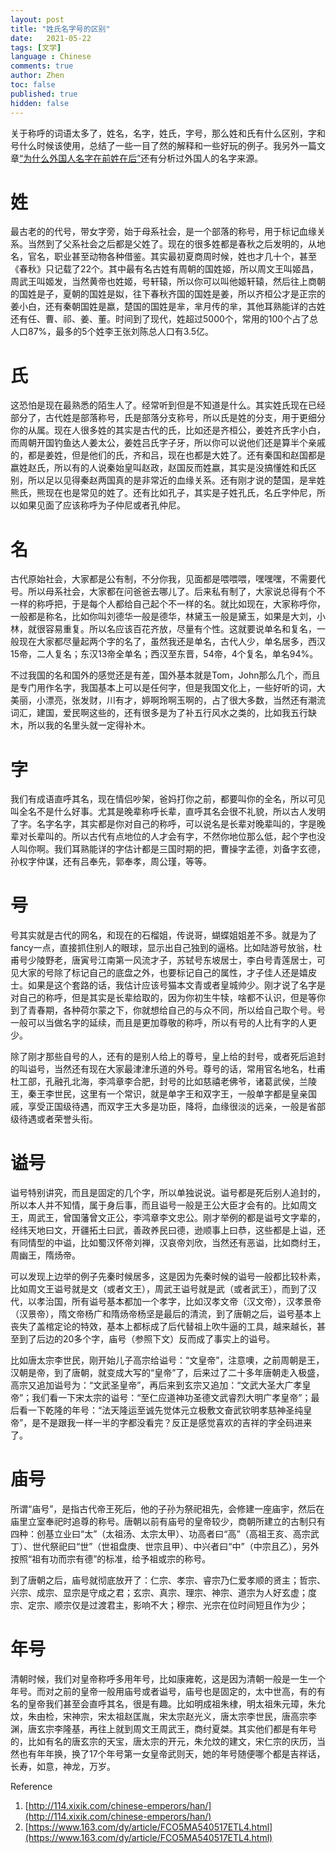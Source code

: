```yaml
---
layout: post
title: "姓氏名字号的区别"
date:   2021-05-22
tags: [文学]
language : Chinese
comments: true
author: Zhen
toc: false
published: true
hidden: false
---
```

关于称呼的词语太多了，姓名，名字，姓氏，字号，那么姓和氏有什么区别，字和号什么时候该使用，总结了一些一目了然的解释和一些好玩的例子。我另外一篇文章[“为什么外国人名字在前姓在后”](/为什么外国人名字在前姓在后)还有分析过外国人的名字来源。

# 姓

最古老的的代号，带女字旁，始于母系社会，是一个部落的称号，用于标记血缘关系。当然到了父系社会之后都是父姓了。现在的很多姓都是春秋之后发明的，从地名，官名，职业甚至动物各种借鉴。其实最初夏商周时候，姓也才几十个，甚至《春秋》只记载了22个。其中最有名古姓有周朝的国姓姬，所以周文王叫姬昌，周武王叫姬发，当然黄帝也姓姬，号轩辕，所以你可以叫他姬轩辕，然后往上商朝的国姓是子，夏朝的国姓是姒，往下春秋齐国的国姓是姜，所以齐桓公才是正宗的姜小白，还有秦朝国姓是嬴，楚国的国姓是芈，芈月传的芈，其他耳熟能详的古姓还有任、曹、祁、姜、董。时间到了现代，姓超过5000个，常用的100个占了总人口87%，最多的5个姓李王张刘陈总人口有3.5亿。

# 氏

这恐怕是现在最熟悉的陌生人了。经常听到但是不知道是什么。其实姓氏现在已经部分了，古代姓是部落称号，氏是部落分支称号，所以氏是姓的分支，用于更细分你的从属。现在人很多姓的其实是古代的氏，比如还是齐桓公，姜姓齐氏字小白，而周朝开国钓鱼达人姜太公，姜姓吕氏字子牙，所以你可以说他们还是算半个亲戚的，都是姜姓，但是他们的氏，齐和吕，现在也都是大姓了。还有秦国和赵国都是嬴姓赵氏，所以有的人说秦始皇叫赵政，赵国反而姓嬴，其实是没搞懂姓和氏区别，所以足以见得秦赵两国真的是非常近的血缘关系。还有刚才说的楚国，是芈姓熊氏，熊现在也是常见的姓了。还有比如孔子，其实是子姓孔氏，名丘字仲尼，所以如果见面了应该称呼为子仲尼或者孔仲尼。

# 名

古代原始社会，大家都是公有制，不分你我，见面都是喂喂喂，嘿嘿嘿，不需要代号。所以母系社会，大家都在问爸爸去哪儿了。后来私有制了，大家说总得有个不一样的称呼把，于是每个人都给自己起个不一样的名。就比如现在，大家称呼你，一般都是称名，比如你叫刘德华一般是德华，林黛玉一般是黛玉，如果是大刘，小林，就很容易重复。所以名应该百花齐放，尽量有个性。这就要说单名和复名，一般现在大家都尽量起两个字的名了，虽然我还是单名，古代人少，单名居多，西汉15帝，二人复名；东汉13帝全单名；西汉至东晋，54帝，4个复名，单名94%。

不过我国的名和国外的感觉还是有差，国外基本就是Tom，John那么几个，而且是专门用作名字，我国基本上可以是任何字，但是我国文化上，一些好听的词，大美丽，小漂亮，张发财，川有才，婷啊玲啊玉啊的，占了很大多数，当然还有潮流词汇，建国，爱民啊这些的，还有很多是为了补五行风水之类的，比如我五行缺木，所以我的名里头就一定得补木。

# 字

我们有成语直呼其名，现在情侣吵架，爸妈打你之前，都要叫你的全名，所以可见叫全名不是什么好事。尤其是晚辈称呼长辈，直呼其名会很不礼貌，所以古人发明了字。名字名字，其实都是你对自己的称呼，可以说名是长辈对晚辈叫的，字是晚辈对长辈叫的。所以古代有点地位的人才会有字，不然你地位那么低，起个字也没人叫你啊。我们耳熟能详的字估计都是三国时期的把，曹操字孟德，刘备字玄德，孙权字仲谋，还有吕奉先，郭奉孝，周公瑾，等等。

# 号

号其实就是古代的网名，和现在的石榴姐，传说哥，蝴蝶姐姐差不多。就是为了fancy一点，直接抓住别人的眼球，显示出自己独到的逼格。比如陆游号放翁，杜甫号少陵野老，唐寅号江南第一风流才子，苏轼号东坡居士，李白号青莲居士，可见大家的号除了标记自己的底盘之外，也要标记自己的属性，才子佳人还是嬉皮士。如果是这个套路的话，我估计应该号猫本文青或者皇城帅少。刚才说了名字是对自己的称呼，但是其实是长辈给取的，因为你初生牛犊，啥都不认识，但是等你到了青春期，各种荷尔蒙之下，你就想给自己的与众不同，所以给自己取个号。号一般可以当做名字的延续，而且是更加尊敬的称呼，所以有号的人比有字的人更少。

除了刚才那些自号的人，还有的是别人给上的尊号，皇上给的封号，或者死后追封的叫谥号，当然还有现在大家最津津乐道的外号。尊号的话，常用官名地名，杜甫杜工部，孔融孔北海，李鸿章李合肥，封号的比如慈禧老佛爷，诸葛武侯，兰陵王，秦王李世民，这里有一个常识，就是单字王和双字王，一般单字都是皇亲国戚，享受正国级待遇，而双字王大多是功臣，降将，血缘很淡的远亲，一般是省部级待遇或者荣誉头衔。

# 谥号

谥号特别讲究，而且是固定的几个字，所以单独说说。谥号都是死后别人追封的，所以本人并不知情，属于身后事，而且谥号一般是王公大臣才会有的。比如周文王，周武王，曾国藩曾文正公，李鸿章李文忠公。刚才举例的都是谥号文字辈的，经纬天地曰文，开疆拓土曰武，善政养民曰德，逊顺事上曰恭，这些都是上谥，还有同情型的中谥，比如蜀汉怀帝刘禅，汉哀帝刘欣，当然还有恶谥，比如商纣王，周幽王，隋炀帝。

可以发现上边举的例子先秦时候居多，这是因为先秦时候的谥号一般都比较朴素，比如周文王谥号就是文（或者文王），周武王谥号就是武（或者武王），而到了汉代，以孝治国，所有谥号基本都加一个孝字，比如汉孝文帝（汉文帝），汉孝景帝（汉景帝），隋文帝杨广和隋炀帝杨坚是最后的清流，到了唐朝之后，谥号基本上丧失了盖棺定论的特效，基本上都标成了后代替祖上吹牛逼的工具，越来越长，甚至到了后边的20多个字，庙号（参照下文）反而成了事实上的谥号。

比如唐太宗李世民，刚开始儿子高宗给谥号：“文皇帝”，注意噢，之前周朝是王，汉朝是帝，到了唐朝，就变成大写的“皇帝”了，后来过了二十多年唐朝走入极盛，高宗又追加谥号为：“文武圣皇帝”，再后来到玄宗又追加：“文武大圣大广孝皇帝”；我们看一下宋太宗的谥号：“至仁应道神功圣德文武睿烈大明广孝皇帝”；最后看一下乾隆的年号：“法天隆运至诚先觉体元立极敷文奋武钦明孝慈神圣纯皇帝”，是不是跟我一样一半的字都没看完？反正是感觉喜欢的吉祥的字全码进来了。

# 庙号

所谓“庙号”，是指古代帝王死后，他的子孙为祭祀祖先，会修建一座庙宇，然后在庙里立室奉祀时追尊的称号。唐朝以前有庙号的皇帝较少，商朝所建立的古制只有四种：创基立业曰“太”（太祖汤、太宗太甲）、功高者曰“高”（高祖王亥、高宗武丁）、世代祭祀曰“世”（世祖盘庚、世宗且甲）、中兴者曰“中”（中宗且乙），另外按照“祖有功而宗有德”的标准，给予祖或宗的称号。

到了唐朝之后，庙号就彻底放开了：仁宗、孝宗、睿宗乃仁爱孝顺的贤主；哲宗、兴宗、成宗、显宗是守成之君；玄宗、真宗、理宗、神宗、道宗为人好玄虚；度宗、定宗、顺宗仅是过渡君主，影响不大；穆宗、光宗在位时间短且作为少；

# 年号

清朝时候，我们对皇帝称呼多用年号，比如康雍乾，这是因为清朝一般是一生一个年号。而对之前的皇帝一般用庙号或者谥号，庙号也是固定的，太中世高，有的有名的皇帝我们甚至会直呼其名，很是有趣。比如明成祖朱棣，明太祖朱元璋，朱允炆，朱由检，宋神宗，宋太祖赵匡胤，宋太宗赵光义，唐太宗李世民，唐高宗李渊，唐玄宗李隆基，再往上就到周文王周武王，商纣夏桀。其实他们都是有年号的，比如有名的唐玄宗的天宝，唐太宗的开元，朱允炆的建文，宋仁宗的庆历，当然也有年年换，换了17个年号第一女皇帝武则天，她的年号随便哪个都是吉祥话，长寿，如意，神龙，万岁。


Reference

 1. [http://114.xixik.com/chinese-emperors/han/](http://114.xixik.com/chinese-emperors/han/)
 2. [https://www.163.com/dy/article/FCO5MA540517ETL4.html](https://www.163.com/dy/article/FCO5MA540517ETL4.html)
 
<!--stackedit_data:
eyJoaXN0b3J5IjpbMTU4ODA4NDA5Miw3MTgxOTU4NDcsLTIwMz
U2OTE5MzYsLTE0MTExMjQzNjEsLTEwNjcyMTI0NTUsMTkzMjYz
NjY5NCw4MjA0NzI1MTBdfQ==
-->